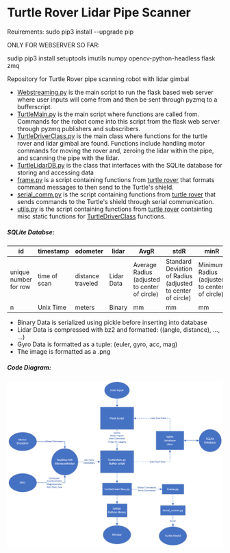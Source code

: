 # Turtle Rover Lidar Pipe Scanner

Reuirements:
sudo pip3 install --upgrade pip

ONLY FOR WEBSERVER SO FAR:

sudip pip3 install setuptools imutils numpy opencv-python-headless flask zmq

Repository for Turtle Rover pipe scanning robot with lidar gimbal
* [Webstreaming.py](webstreaming.py) is the main script to run the flask based web server where user inputs will come from and then be sent through pyzmq to a bufferscript.
* [TurtleMain.py](TurtleMain.py) is the main script where functions are called from. Commands for the robot come into this script from the flask web server through pyzmq publishers and subscribers.
* [TurtleDriverClass.py](TurtleDriverClass.py) is the main class where functions for the turtle rover and lidar gimbal are found. Functions include handling motor commands for moving the rover and, zeroing the lidar within the pipe, and scanning the pipe with the lidar. 
* [TurtleLidarDB.py](TurtleLidarDB.py) is the class that interfaces with the SQLite database for storing and accessing data
* [frame.py](frame.py) is a script containing functions from [turtle rover](https://github.com/TurtleRover/tr_ros/tree/master/tr_hat_bridge) that formats command messages to then send to the Turtle's shield.
* [serial_comm.py](serial_comm.py) is the script containing functions from [turtle rover](https://github.com/TurtleRover/tr_ros/tree/master/tr_hat_bridge) that sends commands to the Turtle's shield through serial communication. 
* [utils.py](utils.py) is the script containing functions from [turtle rover](https://github.com/TurtleRover/tr_ros/tree/master/tr_hat_bridge) containting misc static functions for [TurtleDriverClass](TurtleDriverClass.py) functions.

##### SQLite Databse:

id | timestamp | odometer| lidar | AvgR | stdR | minR | maxR | Xcenter | Ycenter | gyro | Image | batVolt | Deleted 
---|-----------|---------|-------|------|------|------|------|---------|---------|------|-------|---------|--------
unique number for row| time of scan | distance traveled| Lidar Data| Average Radius (adjusted to center of circle)| Standard Deviation of Radius (adjusted to center of circle) | Minimum Radius (adjusted to center of circle) | Maximum Radius (adjusted to center of circle) | X offset for circle center | Y offset for circle center | IMU Data | Image at time of scan | Battery Voltage | Boolean if row should be shown
n | Unix Time | meters | Binary | mm | mm | mm | mm | mm | mm | Binary | Binary | Volts | True/False

* Binary Data is serialized using pickle before inserting into database
* Lidar Data is compressed with bz2 and formatted: ((angle, distance), ..., ...)
* Gyro Data is formatted as a tuple: (euler, gyro, acc, mag)
* The image is formatted as a .png

##### Code Diagram:
![alt_text](docs/Structure.PNG "Code Structure")
